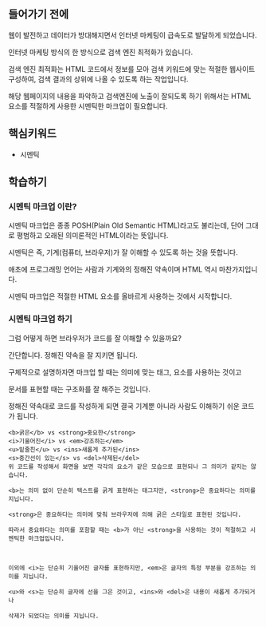 
## 들어가기 전에

웹이 발전하고 데이터가 방대해지면서 인터넷 마케팅이 급속도로 발달하게 되었습니다.

인터넷 마케팅 방식의 한 방식으로 검색 엔진 최적화가 있습니다.

검색 엔진 최적화는 HTML 코드에서 정보를 모아 검색 키워드에 맞는 적절한 웹사이트 구성하여, 검색 결과의 상위에 나올 수 있도록 하는 작업입니다.

해당 웹페이지의 내용을 파악하고 검색엔진에 노출이 잘되도록 하기 위해서는 HTML 요소를 적절하게 사용한 시멘틱한 마크업이 필요합니다. 

## 핵심키워드

+ 시멘틱

## 학습하기

### 시멘틱 마크업 이란?

시멘틱 마크업은 종종 POSH(Plain Old Semantic HTML)라고도 불리는데, 단어 그대로 평범하고 오래된 의미론적인 HTML이라는 뜻입니다. 

시멘틱은 즉, 기계(컴퓨터, 브라우저)가 잘 이해할 수 있도록 하는 것을 뜻합니다.

애초에 프로그래밍 언어는 사람과 기계와의 정해진 약속이며 HTML 역시 마찬가지입니다.

시멘틱 마크업은 적절한 HTML 요소를 올바르게 사용하는 것에서 시작합니다. 

### 시멘틱 마크업 하기

그럼 어떻게 하면 브라우저가 코드를 잘 이해할 수 있을까요?

간단합니다. 정해진 약속을 잘 지키면 됩니다.

구체적으로 설명하자면 마크업 할 때는 의미에 맞는 태그, 요소를 사용하는 것이고

문서를 표현할 때는 구조화를 잘 해주는 것입니다.

정해진 약속대로 코드를 작성하게 되면 결국 기계뿐 아니라 사람도 이해하기 쉬운 코드가 됩니다.

```
<b>굵은</b> vs <strong>중요한</strong>
<i>기울어진</i> vs <em>강조하는</em>
<u>밑줄친</u> vs <ins>새롭게 추가된</ins>
<s>중간선이 있는</s> vs <del>삭제된</del>
위 코드를 작성해서 화면을 보면 각각의 요소가 같은 모습으로 표현되나 그 의미가 같지는 않습니다.

<b>는 의미 없이 단순히 텍스트를 굵게 표현하는 태그지만, <strong>은 중요하다는 의미를 지닙니다.

<strong>은 중요하다는 의미에 맞춰 브라우저에 의해 굵은 스타일로 표현된 것입니다.

따라서 중요하다는 의미를 포함할 때는 <b>가 아닌 <strong>을 사용하는 것이 적절하고 시멘틱한 마크업입니다.

 

이외에 <i>는 단순히 기울어진 글자를 표현하지만, <em>은 글자의 특정 부분을 강조하는 의미를 지닙니다.

<u>와 <s>는 단순히 글자에 선을 그은 것이고, <ins>와 <del>은 내용이 새롭게 추가되거나

삭제가 되었다는 의미를 지닙니다.
```

